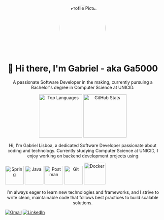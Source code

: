 <p align="center"> <img src="https://github.com/Ga5000.png" alt="Profile Picture" width="150" height="150" style="border-radius:50%"> </p> <h1 align="center">👋 Hi there, I'm Gabriel - aka <strong>Ga5000</strong></h1> <p align="center">A passionate Software Developer in the making, currently pursuing a Bachelor's degree in Computer Science at UNICID.</p>
<div align="center"> <a href="https://github.com/Ga5000"><img src="https://github-readme-stats.vercel.app/api/top-langs/?username=Ga5000&layout=compact&hide=python,css,html,javascript&theme=github_dark" height="140" alt="Top Languages"/></a> <a href="https://github.com/Ga5000"><img src="https://github-readme-stats.vercel.app/api?username=Ga5000&show_icons=true&theme=github_dark" height="140" alt="GitHub Stats"/></a>  </div>
<p align="center">Hi, I'm Gabriel Lisboa, a dedicated Software Developer passionate about coding and technology. Currently studying Computer Science at UNICID, I enjoy working on backend development projects using <div align="center" style="display: inline-block;"> <img height="60" width="60" src="https://cdn.jsdelivr.net/gh/devicons/devicon@latest/icons/spring/spring-original.svg" alt="Spring"/> <img height="60" width="60" src="https://cdn.jsdelivr.net/gh/devicons/devicon@latest/icons/java/java-original.svg" alt="Java"/>  <img height="60" width="60" src="https://cdn.jsdelivr.net/gh/devicons/devicon@latest/icons/postman/postman-original.svg" alt="Postman"/> <img height="60" width="60" src="https://cdn.jsdelivr.net/gh/devicons/devicon@latest/icons/git/git-original.svg" alt="Git"/> <img height="70" width="70" src="https://cdn.jsdelivr.net/gh/devicons/devicon@latest/icons/docker/docker-original.svg" alt="Docker"/>   </div> <p  align="center"> I’m always eager to learn new technologies and frameworks, and I strive to write clean, maintainable code that follows best practices to build scalable solutions.</p>
<div align="center" style="display: inline-block;"> <a href="mailto:gbr.lisboa@gmail.com" target="_blank"><img src="https://img.shields.io/badge/Gmail-D14836?style=for-the-badge&logo=gmail&logoColor=white" alt="Gmail"/></a> <a href="https://www.linkedin.com/in/gabriel-lisboa05/" target="_blank"><img src="https://img.shields.io/badge/LinkedIn-0077B5?style=for-the-badge&logo=linkedin&logoColor=white" alt="LinkedIn"/></a> </div>
